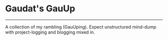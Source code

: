 # Gaudat's GauUp
---

A collection of my rambling (GauUping). Expect unstructured mind-dump with project-logging and blogging mixed in.


